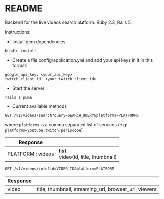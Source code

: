 # README

Backend for the live videos search platform. 
Ruby 2.3, Rails 5.

Instructions:

* Install gem dependencies
```
bundle install
```
* Create a file config/application.yml and add your api keys in it in this format:
```
google_api_key: <your_api_key>
twitch_client_id: <your_twitch_client_id>
```
* Start the server 
```
rails s puma
```
* Current available methods  
```
GET /v1/videos/search?query=SEARCH_QUERY&platforms=PLATFORMS
```
where ```platforms``` is a comma separated list of services (e.g: ```platforms=youtube,twitch,periscope```)

| Response      |                                                                  | 
| ------------- |:-----------------------------------------------------------------| 
| PLATFORM : videos        | **list**<br /> video(id, title, thumbnail) |

```
GET /v1/videos/info?id=VIDEO_ID&platform=PLATFORM
```

| Response      |                                                                  | 
| ------------- |:-----------------------------------------------------------------| 
| video        |  title, thumbnail, streaming_url, browser_url, viewers  |
